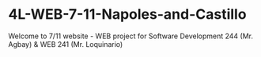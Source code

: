 # 4L-WEB-7-11-Napoles-and-Castillo
Welcome to 7/11 website - WEB project for Software Development 244 (Mr. Agbay) &amp; WEB 241 (Mr. Loquinario)
